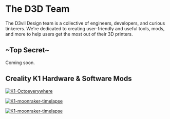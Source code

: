 # The D3D Team
The D3vil Design team is a collective of engineers, developers, and curious tinkerers. We're dedicated to creating user-friendly and useful tools, mods, and more to help users get the most out of their 3D printers.

## ~Top Secret~
Coming soon.

## Creality K1 Hardware & Software Mods
[![K1-Octoeverywhere](https://github-readme-stats.vercel.app/api/pin/?username=mikebcbc&repo=K1-OctoEverywhere&title_color=ffffff&text_color=c9cacc&icon_color=E02044&bg_color=1d1f21)](https://github.com/mikebcbc/K1-OctoEverywhere)

[![K1-moonraker-timelapse](https://github-readme-stats.vercel.app/api/pin/?username=mikebcbc&repo=creality-k1-moonraker-timelapse&title_color=ffffff&text_color=c9cacc&icon_color=E02044&bg_color=1d1f21)](https://github.com/mikebcbc/creality-k1-moonraker-timelapse)

[![K1-moonraker-timelapse](https://github-readme-stats.vercel.app/api/pin/?username=Omranello&repo=K1&title_color=ffffff&text_color=c9cacc&icon_color=E02044&bg_color=1d1f21)](https://github.com/Omranello/K1)
